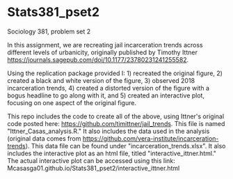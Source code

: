 # Stats381_pset2
Sociology 381, problem set 2

In this assignment, we are recreating jail incarceration trends across different levels of urbanicity, originally published by Timothy Ittner https://journals.sagepub.com/doi/10.1177/23780231241255582.

Using the replication package provided I: 1) recreated the original figure, 2) created a black and white version of the figure, 3) observed 2018 incarceration trends, 4) created a distorted version of the figure with a bogus headline to go along with it, and 5) created an interactive plot, focusing on one aspect of the original figure.

This repo includes the code to create all of the above, using Ittner's original code posted here: https://github.com/timittner/jail_trends. This file is named "Ittner_Casas_analysis.R." It also includes the data used in the analysis (original data comes from https://github.com/vera-institute/incarceration-trends). This data file can be found under "incarceration_trends.xlsx". It also includes the interactive plot as an html file, titled "interactive_ittner.html." The actual interactive plot can be accessed using this link: Mcasasga01.github.io/Stats381_pset2/interactive_ittner.html 
